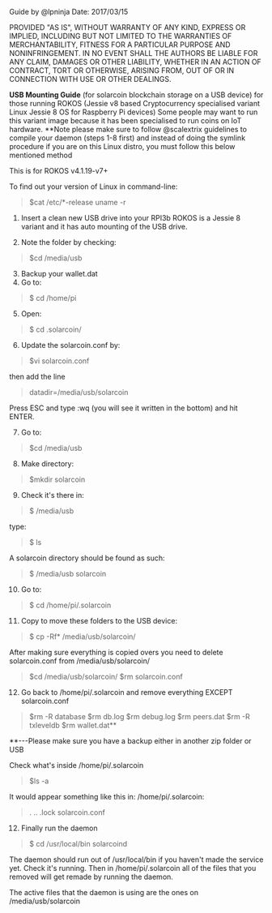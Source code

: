 Guide by @lpninja 
Date: 2017/03/15

PROVIDED "AS IS", WITHOUT WARRANTY OF ANY KIND,
EXPRESS OR IMPLIED, INCLUDING BUT NOT LIMITED TO THE WARRANTIES OF
MERCHANTABILITY, FITNESS FOR A PARTICULAR PURPOSE AND NONINFRINGEMENT.
IN NO EVENT SHALL THE AUTHORS BE LIABLE FOR ANY CLAIM, DAMAGES OR
OTHER LIABILITY, WHETHER IN AN ACTION OF CONTRACT, TORT OR OTHERWISE,
ARISING FROM, OUT OF OR IN CONNECTION WITH USE OR OTHER DEALINGS.

**USB Mounting Guide** (for solarcoin blockchain storage on a USB device) for those running ROKOS (Jessie v8 based Cryptocurrency specialised variant Linux Jessie 8 OS for Raspberry Pi devices)
Some people may want to run this variant image because it has been specialised to run coins on IoT hardware.
**Note please make sure to follow @scalextrix guidelines to compile your daemon (steps 1-8 first) and instead of doing the symlink procedure if you are on this Linux distro, you must follow this below mentioned method

This is for ROKOS v4.1.19-v7+

To find out your version of Linux in command-line:

>$cat /etc/*-release
>uname -r


1) Insert a clean new USB drive into your RPI3b
ROKOS is a Jessie 8 variant and it has auto mounting of the USB drive.

2) Note the folder by checking:


>$cd /media/usb


3) Backup your wallet.dat
4) Go to:

>$ cd /home/pi


5) Open:


>$ cd .solarcoin/


6) Update the solarcoin.conf by:

>$vi solarcoin.conf
 
then add the line


>datadir=/media/usb/solarcoin


Press ESC and type :wq (you will see it written in the bottom) and hit ENTER.

7) Go to:

>$cd /media/usb

8) Make directory:

>$mkdir solarcoin

9) Check it's there in:

>$ /media/usb

type:

>$ ls

A solarcoin directory should be found as such:

>$ /media/usb
>solarcoin

10) Go to: 

>$ cd /home/pi/.solarcoin

11) Copy to move these folders to the USB device:

>$ cp -Rf* /media/usb/solarcoin/

After making sure everything is copied overs you need to delete solarcoin.conf from /media/usb/solarcoin/

>$cd /media/usb/solarcoin/
>$rm solarcoin.conf

12) Go back to /home/pi/.solarcoin and remove everything EXCEPT solarcoin.conf

>$rm -R database
>$rm db.log
>$rm debug.log
>$rm peers.dat
>$rm -R txleveldb
>$rm wallet.dat**

**---Please make sure you have a backup either in another zip folder or USB

Check what's inside /home/pi/.solarcoin

>$ls -a

It would appear something like this in: /home/pi/.solarcoin:

>. .. .lock solarcoin.conf

12) Finally run the daemon

>$ cd /usr/local/bin
>solarcoind

The daemon should run out of /usr/local/bin if you haven't made the service yet.
Check it's running. Then in /home/pi/.solarcoin all of the files that you removed will get remade by running the daemon.

The active files that the daemon is using are the ones on /media/usb/solarcoin
